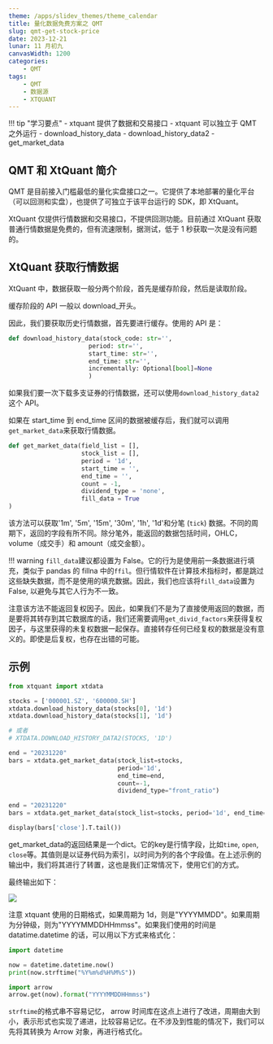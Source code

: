 ```yaml
---
theme: /apps/slidev_themes/theme_calendar
title: 量化数据免费方案之 QMT
slug: qmt-get-stock-price
date: 2023-12-21
lunar: 11 月初九
canvasWidth: 1200
categories:
    - QMT
tags:
    - QMT
    - 数据源
    - XTQUANT
---
```


!!! tip "学习要点"
    - xtquant 提供了数据和交易接口
    - xtquant 可以独立于 QMT 之外运行
    - download_history_data
    - download_history_data2
    - get_market_data

<!--more-->

## QMT 和 XtQuant 简介
QMT 是目前接入门槛最低的量化实盘接口之一。它提供了本地部署的量化平台（可以回测和实盘），也提供了可独立于该平台运行的 SDK，即 XtQuant。

XtQuant 仅提供行情数据和交易接口，不提供回测功能。目前通过 XtQuant 获取普通行情数据是免费的，但有流速限制，据测试，低于 1 秒获取一次是没有问题的。

## XtQuant 获取行情数据

XtQuant 中，数据获取一般分两个阶段，首先是缓存阶段，然后是读取阶段。

缓存阶段的 API 一般以 download_开头。

因此，我们要获取历史行情数据，首先要进行缓存。使用的 API 是：

```python
def download_history_data(stock_code: str='', 
                      period: str='', 
                      start_time: str='', 
                      end_time: str='', 
                      incrementally: Optional[bool]=None
                      )
```

如果我们要一次下载多支证券的行情数据，还可以使用`download_history_data2`这个 API。

如果在 start_time 到 end_time 区间的数据被缓存后，我们就可以调用`get_market_data`来获取行情数据。

```python
def get_market_data(field_list = [], 
                    stock_list = [], 
                    period = '1d',
                    start_time = '', 
                    end_time = '', 
                    count = -1,
                    dividend_type = 'none', 
                    fill_data = True
)
```

该方法可以获取'1m', '5m', '15m', '30m', '1h', '1d'和分笔 (`tick`) 数据。不同的周期下，返回的字段有所不同。除分笔外，能返回的数据包括时间，OHLC，volume（成交手）和 amount（成交金额）。

!!! warning
    `fill_data`建议都设置为 False。它的行为是使用前一条数据进行填充，类似于 pandas 的 fillna 中的`ffil`。但行情软件在计算技术指标时，都是跳过这些缺失数据，而不是使用的填充数据。因此，我们也应该将`fill_data`设置为 False, 以避免与其它人行为不一致。

注意该方法不能返回复权因子。因此，如果我们不是为了直接使用返回的数据，而是要将其转存到其它数据库的话，我们还需要调用`get_divid_factors`来获得复权因子，与这里获得的未复权数据一起保存。直接转存任何已经复权的数据是没有意义的。即使是后复权，也存在出错的可能。

## 示例

```python
from xtquant import xtdata

stocks = ['000001.SZ', '600000.SH']
xtdata.download_history_data(stocks[0], '1d')
xtdata.download_history_data(stocks[1], '1d')

# 或者
# XTDATA.DOWNLOAD_HISTORY_DATA2(STOCKS, '1D')

end = "20231220"
bars = xtdata.get_market_data(stock_list=stocks, 
                              period='1d', 
                              end_time=end, 
                              count=-1, 
                              dividend_type="front_ratio")

end = "20231220"
bars = xtdata.get_market_data(stock_list=stocks, period='1d', end_time=end, count=-1, dividend_type="front_ratio")

display(bars['close'].T.tail())
```

get_market_data的返回结果是一个dict。它的key是行情字段，比如`time`, `open`, `close`等。其值则是以证券代码为索引，以时间为列的各个字段值。在上述示例的输出中，我们将其进行了转置，这也是我们正常情况下，使用它们的方式。

最终输出如下：

![](https://images.jieyu.ai/images/2023/12/qmt_get_price.png)

注意 xtquant 使用的日期格式，如果周期为 1d，则是"YYYYMMDD"。如果周期为分钟级，则为"YYYYMMDDHHmmss"。如果我们使用的时间是 datatime.datetime 的话，可以用以下方式来格式化：

```python
import datetime

now = datetime.datetime.now()
print(now.strftime("%Y%m%d%H%M%S"))

import arrow
arrow.get(now).format("YYYYMMDDHHmmss")
```

`strftime`的格式串不容易记忆， arrow 时间库在这点上进行了改进，周期由大到小，表示形式也实现了递进，比较容易记忆。在不涉及到性能的情况下，我们可以先将其转换为 Arrow 对象，再进行格式化。
